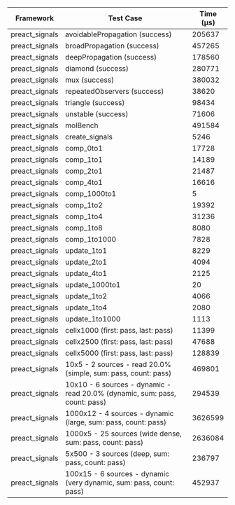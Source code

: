| Framework | Test Case | Time (μs) |
| --- | --- | --- |
| preact_signals | avoidablePropagation (success) | 205637 |
| preact_signals | broadPropagation (success) | 457265 |
| preact_signals | deepPropagation (success) | 178560 |
| preact_signals | diamond (success) | 280771 |
| preact_signals | mux (success) | 380032 |
| preact_signals | repeatedObservers (success) | 38620 |
| preact_signals | triangle (success) | 98434 |
| preact_signals | unstable (success) | 71606 |
| preact_signals | molBench | 491584 |
| preact_signals | create_signals | 5246 |
| preact_signals | comp_0to1 | 17728 |
| preact_signals | comp_1to1 | 14189 |
| preact_signals | comp_2to1 | 21487 |
| preact_signals | comp_4to1 | 16616 |
| preact_signals | comp_1000to1 | 5 |
| preact_signals | comp_1to2 | 19392 |
| preact_signals | comp_1to4 | 31236 |
| preact_signals | comp_1to8 | 8080 |
| preact_signals | comp_1to1000 | 7828 |
| preact_signals | update_1to1 | 8229 |
| preact_signals | update_2to1 | 4094 |
| preact_signals | update_4to1 | 2125 |
| preact_signals | update_1000to1 | 20 |
| preact_signals | update_1to2 | 4066 |
| preact_signals | update_1to4 | 2080 |
| preact_signals | update_1to1000 | 1113 |
| preact_signals | cellx1000 (first: pass, last: pass) | 11399 |
| preact_signals | cellx2500 (first: pass, last: pass) | 47688 |
| preact_signals | cellx5000 (first: pass, last: pass) | 128839 |
| preact_signals | 10x5 - 2 sources - read 20.0% (simple, sum: pass, count: pass) | 469801 |
| preact_signals | 10x10 - 6 sources - dynamic - read 20.0% (dynamic, sum: pass, count: pass) | 294539 |
| preact_signals | 1000x12 - 4 sources - dynamic (large, sum: pass, count: pass) | 3626599 |
| preact_signals | 1000x5 - 25 sources (wide dense, sum: pass, count: pass) | 2636084 |
| preact_signals | 5x500 - 3 sources (deep, sum: pass, count: pass) | 236797 |
| preact_signals | 100x15 - 6 sources - dynamic (very dynamic, sum: pass, count: pass) | 452937 |
